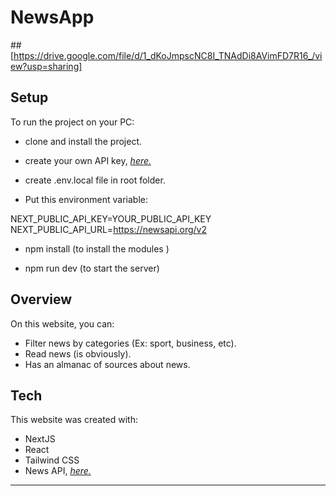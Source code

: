 # NewsApp
##[https://drive.google.com/file/d/1_dKoJmpscNC8I_TNAdDi8AVimFD7R16_/view?usp=sharing]
## Setup

To run the project on your PC:
- clone and install the project.

- create your own API key,  *<a href="http://newsapi.org/">here.</a>* 

- create .env.local file in root folder.

- Put this environment variable:

NEXT_PUBLIC_API_KEY=YOUR_PUBLIC_API_KEY
NEXT_PUBLIC_API_URL=https://newsapi.org/v2


- npm install (to install the modules )

- npm run dev (to start the server)

## Overview

On this website, you can: 
- Filter news by categories (Ex: sport, business, etc).
 - Read news (is obviously).
- Has an almanac of sources about news.

## Tech

This website was created with:

- NextJS
- React
- Tailwind CSS
- News API, *<a href="http://newsapi.org/">here.</a>*



----

